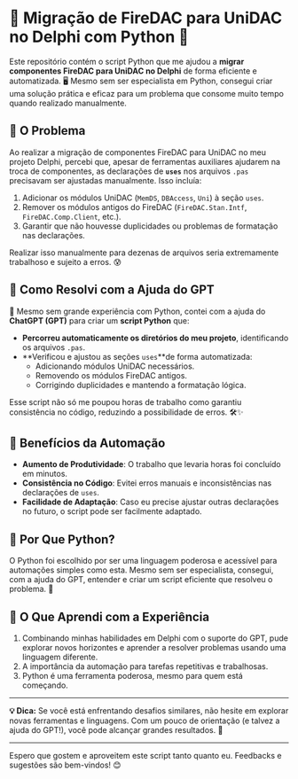 # 🔄 Migração de FireDAC para UniDAC no Delphi com Python 🚀

Este repositório contém o script Python que me ajudou a **migrar componentes FireDAC para UniDAC no Delphi** de forma eficiente e automatizada. 🖥️ Mesmo sem ser especialista em Python, consegui criar uma solução prática e eficaz para um problema que consome muito tempo quando realizado manualmente.

## 🧐 O Problema

Ao realizar a migração de componentes FireDAC para UniDAC no meu projeto Delphi, percebi que, apesar de ferramentas auxiliares ajudarem na troca de componentes, as declarações de **`uses`** nos arquivos `.pas` precisavam ser ajustadas manualmente. Isso incluía:

1. Adicionar os módulos UniDAC (`MemDS`, `DBAccess`, `Uni`) à seção `uses`.
2. Remover os módulos antigos do FireDAC (`FireDAC.Stan.Intf`, `FireDAC.Comp.Client`, etc.).
3. Garantir que não houvesse duplicidades ou problemas de formatação nas declarações.

Realizar isso manualmente para dezenas de arquivos seria extremamente trabalhoso e sujeito a erros. 😰

## 🤝 Como Resolvi com a Ajuda do GPT

📌 Mesmo sem grande experiência com Python, contei com a ajuda do **ChatGPT (GPT)** para criar um **script Python** que:

- **Percorreu automaticamente os diretórios do meu projeto**, identificando os arquivos `.pas`.
- **Verificou e ajustou as seções `uses`**de forma automatizada:
    - Adicionando módulos UniDAC necessários.
    - Removendo os módulos FireDAC antigos.
    - Corrigindo duplicidades e mantendo a formatação lógica.

Esse script não só me poupou horas de trabalho como garantiu consistência no código, reduzindo a possibilidade de erros. 🛠️✨

## 🚀 Benefícios da Automação

- **Aumento de Produtividade**: O trabalho que levaria horas foi concluído em minutos.
- **Consistência no Código**: Evitei erros manuais e inconsistências nas declarações de `uses`.
- **Facilidade de Adaptação**: Caso eu precise ajustar outras declarações no futuro, o script pode ser facilmente adaptado.

## 🐍 Por Que Python?

O Python foi escolhido por ser uma linguagem poderosa e acessível para automações simples como esta. Mesmo sem ser especialista, consegui, com a ajuda do GPT, entender e criar um script eficiente que resolveu o problema. 🚀

## 🧠 O Que Aprendi com a Experiência

1. Combinando minhas habilidades em Delphi com o suporte do GPT, pude explorar novos horizontes e aprender a resolver problemas usando uma linguagem diferente.
2. A importância da automação para tarefas repetitivas e trabalhosas.
3. Python é uma ferramenta poderosa, mesmo para quem está começando.

* * *

**💡 Dica:** Se você está enfrentando desafios similares, não hesite em explorar novas ferramentas e linguagens. Com um pouco de orientação (e talvez a ajuda do GPT!), você pode alcançar grandes resultados. 🚀

* * *

Espero que gostem e aproveitem este script tanto quanto eu. Feedbacks e sugestões são bem-vindos! 😊
